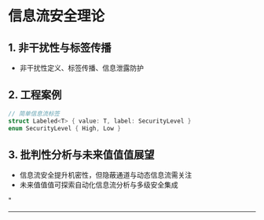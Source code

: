 ﻿# 信息流安全理论

## 1. 非干扰性与标签传播

- 非干扰性定义、标签传播、信息泄露防护

## 2. 工程案例

```rust
// 简单信息流标签
struct Labeled<T> { value: T, label: SecurityLevel }
enum SecurityLevel { High, Low }
```

## 3. 批判性分析与未来值值值展望

- 信息流安全提升机密性，但隐蔽通道与动态信息流需关注
- 未来值值值可探索自动化信息流分析与多级安全集成

"

---
